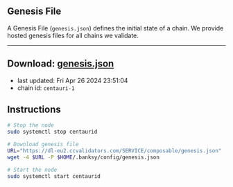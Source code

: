 ## Genesis File
A Genesis File (`genesis.json`) defines the initial state of a chain. We provide hosted genesis files for all chains we validate.

---
**Download: [genesis.json](https://dl-eu2.ccvalidators.com/SERVICE/composable/genesis.json)**
---

- last updated: Fri Apr 26 2024 23:51:04
- chain id: `centauri-1`

## Instructions
```sh
# Stop the node
sudo systemctl stop centaurid

# Download genesis file
URL="https://dl-eu2.ccvalidators.com/SERVICE/composable/genesis.json"
wget -4 $URL -P $HOME/.banksy/config/genesis.json

# Start the node
sudo systemctl start centaurid
```
